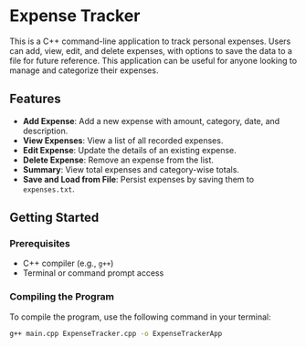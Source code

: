 # Expense Tracker

This is a C++ command-line application to track personal expenses. Users can add, view, edit, and delete expenses, with options to save the data to a file for future reference. This application can be useful for anyone looking to manage and categorize their expenses.

## Features

- **Add Expense**: Add a new expense with amount, category, date, and description.
- **View Expenses**: View a list of all recorded expenses.
- **Edit Expense**: Update the details of an existing expense.
- **Delete Expense**: Remove an expense from the list.
- **Summary**: View total expenses and category-wise totals.
- **Save and Load from File**: Persist expenses by saving them to `expenses.txt`.

## Getting Started

### Prerequisites

- C++ compiler (e.g., `g++`)
- Terminal or command prompt access

### Compiling the Program

To compile the program, use the following command in your terminal:

```bash
g++ main.cpp ExpenseTracker.cpp -o ExpenseTrackerApp
